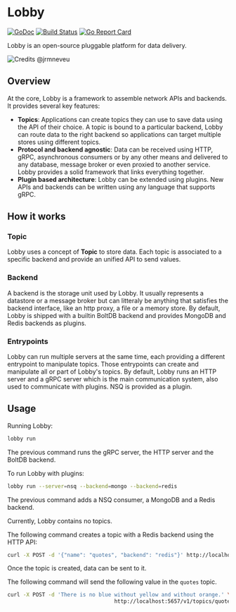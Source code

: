 # Lobby

[![GoDoc](https://godoc.org/github.com/asdine/lobby?status.svg)](https://godoc.org/github.com/asdine/lobby)
[![Build Status](https://travis-ci.org/asdine/lobby.svg)](https://travis-ci.org/asdine/lobby)
[![Go Report Card](https://goreportcard.com/badge/github.com/asdine/lobby)](https://goreportcard.com/report/github.com/asdine/lobby)

Lobby is an open-source pluggable platform for data delivery.

![Credits @jrmneveu](https://user-images.githubusercontent.com/2102036/35443117-29b9226e-02aa-11e8-8b03-217d650ef4af.png)

## Overview

At the core, Lobby is a framework to assemble network APIs and backends.
It provides several key features:

- **Topics**: Applications can create topics they can use to save data using the API of their choice. A topic is bound to a particular backend, Lobby can route data to the right backend so applications can target multiple stores using different topics.
- **Protocol and backend agnostic**: Data can be received using HTTP, gRPC, asynchronous consumers or by any other means and delivered to any database, message broker or even proxied to another service. Lobby provides a solid framework that links everything together.
- **Plugin based architecture**: Lobby can be extended using plugins. New APIs and backends can be written using any language that supports gRPC.

## How it works

### Topic

Lobby uses a concept of **Topic** to store data. Each topic is associated to a specific backend and provide an unified API to send values.

### Backend

A backend is the storage unit used by Lobby. It usually represents a datastore or a message broker but can litteraly be anything that satisfies the backend interface, like an http proxy, a file or a memory store.
By default, Lobby is shipped with a builtin BoltDB backend and provides MongoDB and Redis backends as plugins.

### Entrypoints

Lobby can run multiple servers at the same time, each providing a different entrypoint to manipulate topics. Those entrypoints can create and manipulate all or part of Lobby's topics.
By default, Lobby runs an HTTP server and a gRPC server which is the main communication system, also used to communicate with plugins. NSQ is provided as a plugin.

## Usage

Running Lobby:

```sh
lobby run
```

The previous command runs the gRPC server, the HTTP server and the BoltDB backend.

To run Lobby with plugins:

```sh
lobby run --server=nsq --backend=mongo --backend=redis
```

The previous command adds a NSQ consumer, a MongoDB and a Redis backend.

Currently, Lobby contains no topics.

The following command creates a topic with a Redis backend using the HTTP API:

```sh
curl -X POST -d '{"name": "quotes", "backend": "redis"}' http://localhost:5657/v1/topics
```

Once the topic is created, data can be sent to it.

The following command will send the following value in the `quotes` topic.

```sh
curl -X POST -d 'There is no blue without yellow and without orange.' \
                                  http://localhost:5657/v1/topics/quotes
```
